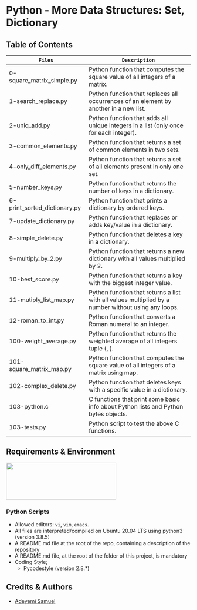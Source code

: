 # Python - More Data Structures: Set, Dictionary
## Table of Contents
| **`Files`** | **`Description`** |
| --- | --- |
| 0-square_matrix_simple.py	| Python function that computes the square value of all integers of a matrix. |
| 1-search_replace.py	| Python function that replaces all occurrences of an element by another in a new list. |
| 2-uniq_add.py	| Python function that adds all unique integers in a list (only once for each integer). |
| 3-common_elements.py	| Python function that returns a set of common elements in two sets. |
| 4-only_diff_elements.py	| Python function that returns a set of all elements present in only one set. |
| 5-number_keys.py	| Python function that returns the number of keys in a dictionary. |
| 6-print_sorted_dictionary.py	| Python function that prints a dictionary by ordered keys. |
| 7-update_dictionary.py	| Python function that replaces or adds key/value in a dictionary. |
| 8-simple_delete.py	| Python function that deletes a key in a dictionary. |
| 9-multiply_by_2.py	| Python function that returns a new dictionary with all values multiplied by 2. |
| 10-best_score.py	| Python function that returns a key with the biggest integer value. |
| 11-mutiply_list_map.py	| Python function that returns a list with all values multiplied by a number without using any loops. |
| 12-roman_to_int.py	| Python function that converts a Roman numeral to an integer. |
| 100-weight_average.py	| Python function that returns the weighted average of all integers tuple (, ). |
| 101-square_matrix_map.py | Python function that computes the square value of all integers of a matrix using map. |
| 102-complex_delete.py	| Python function that deletes keys with a specific value in a dictionary. |
| 103-python.c	| C functions that print some basic info about Python lists and Python bytes objects. |
| 103-tests.py | Python script to test the above C functions. |



## Requirements & Environment
<img src="https://alx-apply.hbtn.io/brand_alx/share_image_2019.jpg" width="300" height="100" />

### Python Scripts
- Allowed editors: `vi`, `vim`, `emacs`.
- All files are interpreted/compiled on Ubuntu 20.04 LTS using python3 (version 3.8.5)
- A README.md file at the root of the repo, containing a description of the repository
- A README.md file, at the root of the folder of this project, is mandatory
- Coding Style;
  - Pycodestyle (version 2.8.*)

## Credits & Authors
- [Adeyemi Samuel](https://github.com/Samfrodo9)

